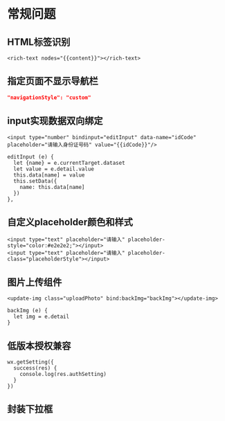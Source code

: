 # 常规问题

## HTML标签识别
```wxml
<rich-text nodes="{{content}}"></rich-text>
```

## 指定页面不显示导航栏
```json
"navigationStyle": "custom"
```

## input实现数据双向绑定
```wxml
<input type="number" bindinput="editInput" data-name="idCode" placeholder="请输入身份证号码" value="{{idCode}}"/>

editInput (e) {
  let {name} = e.currentTarget.dataset
  let value = e.detail.value
  this.data[name] = value
  this.setData({
    name: this.data[name]
  })
},
```

## 自定义placeholder颜色和样式

```wxml
<input type="text" placeholder="请输入" placeholder-style="color:#e2e2e2;"></input>
<input type="text" placeholder="请输入" placeholder-class="placeholderStyle"></input>
```

## 图片上传组件
```wxml
<update-img class="uploadPhoto" bind:backImg="backImg"></update-img>

backImg (e) {
  let img = e.detail
}
```

## 低版本授权兼容

```wxml
wx.getSetting({
  success(res) {
    console.log(res.authSetting)
  }
})
```

## 封装下拉框

<picker-selects type="category_name" pickerList="{{educational_level}}" wx:if="{{educational_level.length}}" text="{{'政治面貌'}}" bind:traCheckedNum="checkNum"></picker-selects>



